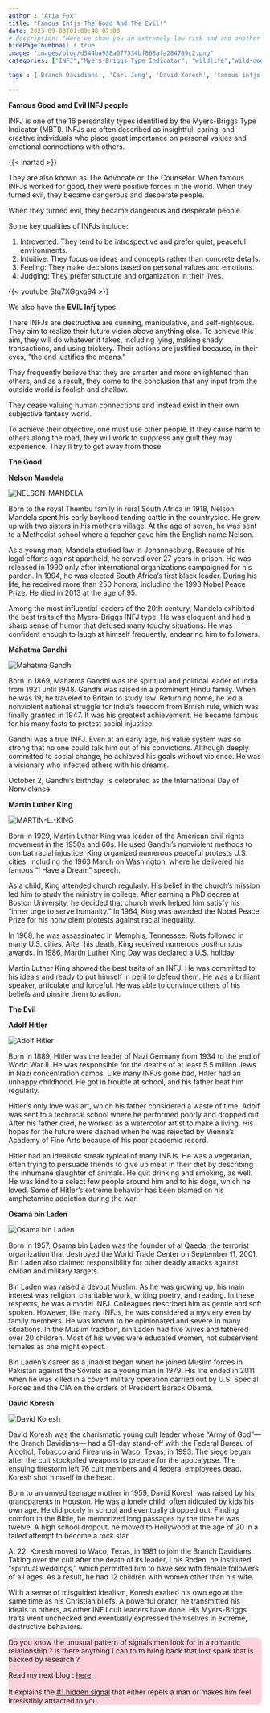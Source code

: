 ```yaml
---
author : "Aria Fox"
title: "Famous Infjs The Good And The Evil!"
date: 2023-09-03T01:09:48-07:00
# description: "Here we show you an extremely low risk and and another medium risk approach to earn passive income "
hidePageThumbnail : true 
image: "images/blog/d544ba938a077534bf868afa284769c2.png"
categories: ["INFJ","Myers-Briggs Type Indicator", "wildlife","wild-dogs","pets","animal-welfare"]

tags : ['Branch Davidians', 'Carl Jung', 'David Koresh', 'famous infjs', Gandhi, Hitler, INFJ, 'Martin Luther King', MBTI, Myers-Briggs, 'Nelson Mandela', 'Osama bin Laden', 'personality type', preferences, psychology, Waco ]

---
```


<!-- infj famous	0	28
famous infj	0	19
infj famous people	0	17
famous infj personalities	0	5
infj celebrities	0	5
famous infjs	0	4
famous infj people	0	2
infj personality celebrities	0	2
famius infp	0	1
famous people with infj	0	1 -->

<!-- This is **bold** text, and this is *emphasized* text.

Visit the [Hugo](https://gohugo.io) website! -->

**Famous Good amd Evil INFJ people**

INFJ is one of the 16 personality types identified by the Myers-Briggs Type Indicator (MBTI). INFJs are often described as insightful, caring, and creative individuals who place great importance on personal values and emotional connections with others. 

{{< inartad >}}

They are also known as The Advocate or The Counselor. When famous INFJs worked for good, they were positive forces in the world. When they turned evil, they became dangerous and desperate people. 

When they turned evil, they became dangerous and desperate people.

Some key qualities of INFJs include:

1. Introverted: They tend to be introspective and prefer quiet, peaceful environments.
2. Intuitive: They focus on ideas and concepts rather than concrete details.
3. Feeling: They make decisions based on personal values and emotions.
4. Judging: They prefer structure and organization in their lives.

{{< youtube Stg7XGgkq94 >}}

We also have the **EVIL Infj** types.

There INFJs are destructive are cunning, manipulative, and self-righteous. They aim to realize their future vision above anything else. To achieve this aim, they will do whatever it takes, including lying, making shady transactions, and using trickery.  Their actions are justified because, in their eyes, "the end justifies the means." 

They frequently believe that they are smarter and more enlightened than others, and as a result, they come to the conclusion that any input from the outside world is foolish and shallow. 

They cease valuing human connections and instead exist in their own subjective fantasy world.

To achieve their objective, one must use other people. If they cause harm to others along the road, they will work to suppress any guilt they may experience. They'll try to get away from those

**The Good**

**Nelson Mandela**

![NELSON-MANDELA](/NELSON-MANDELA.jpg)

Born to the royal Thembu family in rural South Africa in 1918, Nelson Mandela spent his early boyhood tending cattle in the countryside. He grew up with two sisters in his mother’s village. At the age of seven, he was sent to a Methodist school where a teacher gave him the English name Nelson.

As a young man, Mandela studied law in Johannesburg. Because of his legal efforts against apartheid, he served over 27 years in prison. He was released in 1990 only after international organizations campaigned for his pardon. In 1994, he was elected South Africa’s first black leader. During his life, he received more than 250 honors, including the 1993 Nobel Peace Prize. He died in 2013 at the age of 95.

Among the most influential leaders of the 20th century, Mandela exhibited the best traits of the Myers-Briggs INFJ type. He was eloquent and had a sharp sense of humor that defused many touchy situations. He was confident enough to laugh at himself frequently, endearing him to followers.

**Mahatma Gandhi**

![Mahatma Gandhi](/Mahatma-Gandhi-Gandhiji-300x250.jpg)

Born in 1869, Mahatma Gandhi was the spiritual and political leader of India from 1921 until 1948. Gandhi was raised in a prominent Hindu family. When he was 19, he traveled to Britain to study law. Returning home, he led a nonviolent national struggle for India’s freedom from British rule, which was finally granted in 1947. It was his greatest achievement. He became famous for his many fasts to protest social injustice.

Gandhi was a true INFJ. Even at an early age, his value system was so strong that no one could talk him out of his convictions. Although deeply committed to social change, he achieved his goals without violence. He was a visionary who infected others with his dreams.

October 2, Gandhi’s birthday, is celebrated as the International Day of Nonviolence.

**Martin Luther King**

![MARTIN-L.-KING](/MARTIN-L.-KING.jpg)

Born in 1929, Martin Luther King was leader of the American civil rights movement in the 1950s and 60s. He used Gandhi’s nonviolent methods to combat racial injustice. King organized numerous peaceful protests U.S. cities, including the 1963 March on Washington, where he delivered his famous “I Have a Dream” speech.

As a child, King attended church regularly. His belief in the church’s mission led him to study the ministry in college. After earning a PhD degree at Boston University, he decided that church work helped him satisfy his “inner urge to serve humanity.” In 1964, King was awarded the Nobel Peace Prize for his nonviolent protests against racial inequality.

In 1968, he was assassinated in Memphis, Tennessee. Riots followed in many U.S. cities. After his death, King received numerous posthumous awards. In 1986, Martin Luther King Day was declared a U.S. holiday.

Martin Luther King showed the best traits of an INFJ. He was committed to his ideals and ready to put himself in peril to defend them. He was a brilliant speaker, articulate and forceful. He was able to convince others of his beliefs and pinsire them to action.

**The Evil**

**Adolf Hitler**

![Adolf Hitler](/adolf-hitler-2.jpg)

Born in 1889, Hitler was the leader of Nazi Germany from 1934 to the end of World War II. He was responsible for the deaths of at least 5.5 million Jews in Nazi concentration camps. Like many INFJs gone bad, Hitler had an unhappy childhood. He got in trouble at school, and his father beat him regularly.

Hitler’s only love was art, which his father considered a waste of time. Adolf was sent to a technical school where he performed poorly and dropped out. After his father died, he worked as a watercolor artist to make a living. His hopes for the future were dashed when he was rejected by Vienna’s Academy of Fine Arts because of his poor academic record.

Hitler had an idealistic streak typical of many INFJs. He was a vegetarian, often trying to persuade friends to give up meat in their diet by describing the inhumane slaughter of animals. He quit drinking and smoking, as well. He was kind to a select few people around him and to his dogs, which he loved. Some of Hitler’s extreme behavior has been blamed on his amphetamine addiction during the war.

**Osama bin Laden**

![Osama bin Laden](/Osama.jpeg)

Born in 1957, Osama bin Laden was the founder of al Qaeda, the terrorist organization that destroyed the World Trade Center on September 11, 2001. Bin Laden also claimed responsibility for other deadly attacks against civilian and military targets.

Bin Laden was raised a devout Muslim. As he was growing up, his main interest was religion, charitable work, writing poetry, and reading. In these respects, he was a model INFJ. Colleagues described him as gentle and soft spoken. However, like many INFJs, he was considered a mystery even by family members. He was known to be opinionated and severe in many situations. In the Muslim tradition, bin Laden had five wives and fathered over 20 children. Most of his wives were educated women, not subservient females as one might expect.

Bin Laden’s career as a jihadist began when he joined Muslim forces in Pakistan against the Soviets as a young man in 1979. His life ended in 2011 when he was killed in a covert military operation carried out by U.S. Special Forces and the CIA on the orders of President Barack Obama.

**David Koresh**

![David Koresh](/220px-David_Koresh.jpg)

David Koresh was the charismatic young cult leader whose “Army of God”—the Branch Davidians— had a 51-day stand-off with the Federal Bureau of Alcohol, Tobacco and Firearms in Waco, Texas, in 1993. The siege began after the cult stockpiled weapons to prepare for the apocalypse. The ensuing firestorm left 76 cult members and 4 federal employees dead. Koresh shot himself in the head.

Born to an unwed teenage mother in 1959, David Koresh was raised by his grandparents in Houston. He was a lonely child, often ridiculed by kids his own age. He did poorly in school and eventually dropped out. Finding comfort in the Bible, he memorized long passages by the time he was twelve. A high school dropout, he moved to Hollywood at the age of 20 in a failed attempt to become a rock star.

At 22, Koresh moved to Waco, Texas, in 1981 to join the Branch Davidians. Taking over the cult after the death of its leader, Lois Roden, he instituted “spiritual weddings,” which permitted him to have sex with female followers of all ages. As a result, he had 12 children with women other than his wife.

With a sense of misguided idealism, Koresh exalted his own ego at the same time as his Christian bliefs. A powerful orator, he transmitted his ideals to others, as other INFJ cult leaders have done. His Myers-Briggs traits went unchecked and eventually expressed themselves in extreme, destructive behaviors.
 
<div style="background-color: #FFD1DC; border-radius: 9px;">
Do you know the unusual pattern of signals men look for in a romantic relationship ? Is there anything I can to to bring back that lost spark that is backed by research ? 

Read my next blog : <a id="aflink" href="/wp/what-makes-him-want-only-you" class="two" target="_blank" title="Video : This is the “secret ingredient” to his lasting commitment">here</a>.</br></br>It explains the <a id="aflink" href="/wp/what-makes-him-want-only-you" class="two" target="_blank" title="Video : This is the “secret ingredient” to his lasting commitment">#1 hidden signal</a> that either repels a man or makes 
him feel irresistibly attracted to you.
</div>
